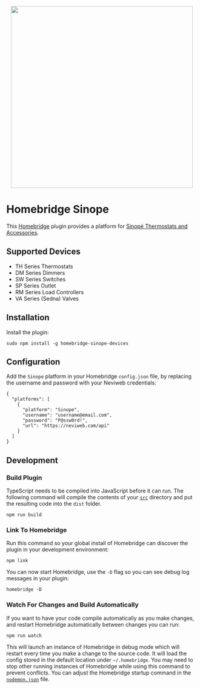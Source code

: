 
<p align="center">

<img src="https://palourde.github.io/homebridge-sinope/images/homebridge-sinope.png" width="480">

</p>


# Homebridge Sinope

This [Homebridge](https://homebridge.io/) plugin provides a platform for [Sinopé Thermostats and Accessories](https://www.sinopetech.com/).

## Supported Devices

- TH Series Thermostats
- DM Series Dimmers
- SW Series Switches
- SP Series Outlet
- RM Series Load Controllers
- VA Series (Sedna) Valves

## Installation

Install the plugin:
```
sudo npm install -g homebridge-sinope-devices
```

## Configuration

Add the `Sinope` platform in your Homebridge `config.json` file, by replacing the username and password with your Neviweb credentials:
```
{
  "platforms": [
    {
      "platform": "Sinope",
      "username": "username@email.com",
      "password": "P@ssw0rd!",
      "url": "https://neviweb.com/api"
    }
  ]
}
```

## Development

### Build Plugin

TypeScript needs to be compiled into JavaScript before it can run. The following command will compile the contents of your [`src`](./src) directory and put the resulting code into the `dist` folder.

```
npm run build
```

### Link To Homebridge

Run this command so your global install of Homebridge can discover the plugin in your development environment:

```
npm link
```

You can now start Homebridge, use the `-D` flag so you can see debug log messages in your plugin:

```
homebridge -D
```

### Watch For Changes and Build Automatically

If you want to have your code compile automatically as you make changes, and restart Homebridge automatically between changes you can run:

```
npm run watch
```

This will launch an instance of Homebridge in debug mode which will restart every time you make a change to the source code. It will load the config stored in the default location under `~/.homebridge`. You may need to stop other running instances of Homebridge while using this command to prevent conflicts. You can adjust the Homebridge startup command in the [`nodemon.json`](./nodemon.json) file.

